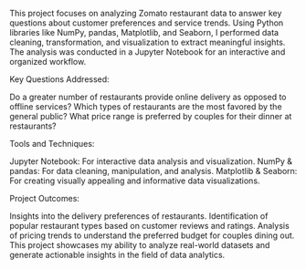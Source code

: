 This project focuses on analyzing Zomato restaurant data to answer key questions about customer preferences and service trends. Using Python libraries like NumPy, pandas, Matplotlib, and Seaborn, I performed data cleaning, transformation, and visualization to extract meaningful insights. The analysis was conducted in a Jupyter Notebook for an interactive and organized workflow.

Key Questions Addressed:

Do a greater number of restaurants provide online delivery as opposed to offline services?
Which types of restaurants are the most favored by the general public?
What price range is preferred by couples for their dinner at restaurants?


Tools and Techniques:

Jupyter Notebook: For interactive data analysis and visualization.
NumPy & pandas: For data cleaning, manipulation, and analysis.
Matplotlib & Seaborn: For creating visually appealing and informative data visualizations.


Project Outcomes:

Insights into the delivery preferences of restaurants.
Identification of popular restaurant types based on customer reviews and ratings.
Analysis of pricing trends to understand the preferred budget for couples dining out.
This project showcases my ability to analyze real-world datasets and generate actionable insights in the field of data analytics.

